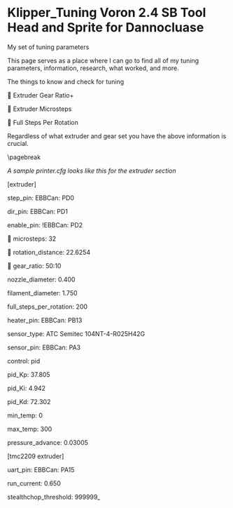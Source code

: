 <div style="page-break-after: always; visibility: hidden"> 
\pagebreak 
</div>

# Klipper_Tuning Voron 2.4 SB Tool Head and Sprite for Dannocluase
My set of tuning parameters

This page serves as a place where I can go to find all of my tuning parameters, information, research, what worked, and more.


The things to know and check for tuning
   
   &#x1F535; Extruder Gear Ratio+
   
   &#x1F535; Extruder Microsteps
   
   &#x1F535; Full Steps Per Rotation

Regardless of what extruder and gear set you have the above information is crucial.

\pagebreak

   _A sample printer.cfg looks like this for the extruder section_
  
[extruder]

step_pin: EBBCan: PD0

dir_pin: EBBCan: PD1

enable_pin: !EBBCan: PD2

&#x1F535; microsteps: 32

&#x1F535; rotation_distance: 22.6254

&#x1F535; gear_ratio: 50:10 

nozzle_diameter: 0.400

filament_diameter: 1.750

full_steps_per_rotation: 200

heater_pin: EBBCan: PB13

sensor_type: ATC Semitec 104NT-4-R025H42G

sensor_pin: EBBCan: PA3

control: pid

pid_Kp: 37.805

pid_Ki: 4.942

pid_Kd: 72.302

min_temp: 0

max_temp: 300

pressure_advance: 0.03005

[tmc2209 extruder]

uart_pin: EBBCan: PA15

run_current: 0.650

stealthchop_threshold: 999999_


